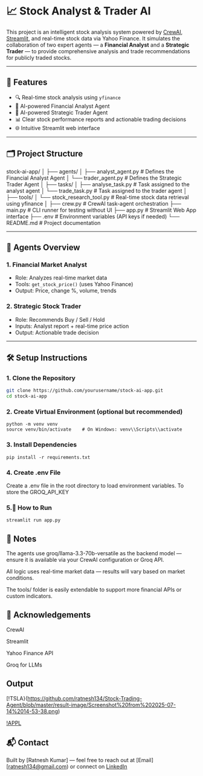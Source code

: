 # 📈 Stock Analyst & Trader AI

This project is an intelligent stock analysis system powered by [CrewAI](https://github.com/joaomdmoura/crewai), [Streamlit](https://streamlit.io), and real-time stock data via Yahoo Finance. It simulates the collaboration of two expert agents — a **Financial Analyst** and a **Strategic Trader** — to provide comprehensive analysis and trade recommendations for publicly traded stocks.

---

## 🚀 Features

- 🔍 Real-time stock analysis using `yfinance`
- 🧠 AI-powered Financial Analyst Agent
- 💼 AI-powered Strategic Trader Agent
- 📊 Clear stock performance reports and actionable trading decisions
- 🌐 Intuitive Streamlit web interface

---

## 🗂️ Project Structure

stock-ai-app/
│
├── agents/
│ ├── analyst_agent.py # Defines the Financial Analyst Agent
│ └── trader_agent.py # Defines the Strategic Trader Agent
│
├── tasks/
│ ├── analyse_task.py # Task assigned to the analyst agent
│ └── trade_task.py # Task assigned to the trader agent
│
├── tools/
│ └── stock_research_tool.py # Real-time stock data retrieval using yfinance
│
├── crew.py # CrewAI task-agent orchestration
├── main.py # CLI runner for testing without UI
├── app.py # Streamlit Web App interface
├── .env # Environment variables (API keys if needed)
└── README.md # Project documentation


---

## 🧠 Agents Overview

### 1. **Financial Market Analyst**
- Role: Analyzes real-time market data
- Tools: `get_stock_price()` (uses Yahoo Finance)
- Output: Price, change %, volume, trends

### 2. **Strategic Stock Trader**
- Role: Recommends Buy / Sell / Hold
- Inputs: Analyst report + real-time price action
- Output: Actionable trade decision

---

## 🛠️ Setup Instructions

### 1. Clone the Repository

```bash
git clone https://github.com/yourusername/stock-ai-app.git
cd stock-ai-app
```

### 2. Create Virtual Environment (optional but recommended)

```
python -m venv venv
source venv/bin/activate    # On Windows: venv\\Scripts\\activate
```

### 3. Install Dependencies

```
pip install -r requirements.txt
```

### 4. Create .env File
Create a .env file in the root directory to load environment variables.
To store the GROQ_API_KEY

### 5.🧪 How to Run

```
streamlit run app.py

```

## 📌 Notes
The agents use groq/llama-3.3-70b-versatile as the backend model — ensure it is available via your CrewAI configuration or Groq API.

All logic uses real-time market data — results will vary based on market conditions.

The tools/ folder is easily extendable to support more financial APIs or custom indicators.

## 🙌 Acknowledgements
CrewAI

Streamlit

Yahoo Finance API

Groq for LLMs
## Output

[!TSLA}(https://github.com/ratnesh134/Stock-Trading-Agent/blob/master/result-image/Screenshot%20from%202025-07-14%2014-53-38.png)

[!APPL](https://github.com/ratnesh134/Stock-Trading-Agent/blob/master/result-image/Screenshot%20from%202025-07-14%2014-54-23.png)



## 📬 Contact
Built by [Ratnesh Kumar] — feel free to reach out at [Email][ratnesh134@gmail.com) or connect on [LinkedIn](https://www.linkedin.com/in/ratnesh-kumar-10b60587/)

